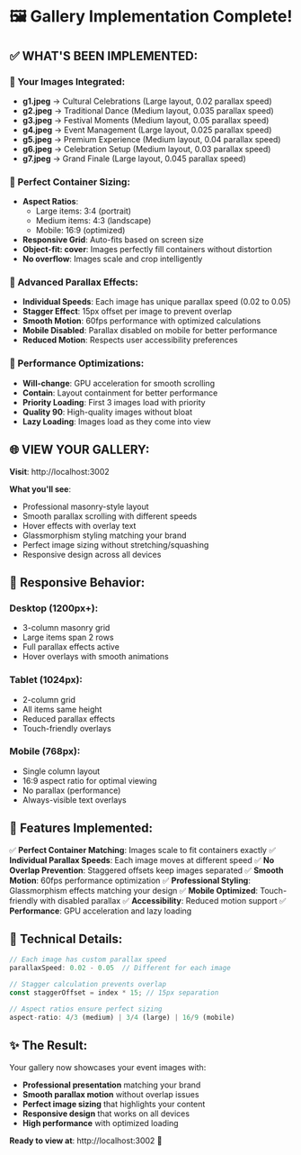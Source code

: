 # 🖼️ Gallery Implementation Complete!

## ✅ **WHAT'S BEEN IMPLEMENTED:**

### **📸 Your Images Integrated:**
- **g1.jpeg** → Cultural Celebrations (Large layout, 0.02 parallax speed)
- **g2.jpeg** → Traditional Dance (Medium layout, 0.035 parallax speed)
- **g3.jpeg** → Festival Moments (Medium layout, 0.05 parallax speed)
- **g4.jpeg** → Event Management (Large layout, 0.025 parallax speed)
- **g5.jpeg** → Premium Experience (Medium layout, 0.04 parallax speed)
- **g6.jpeg** → Celebration Setup (Medium layout, 0.03 parallax speed)
- **g7.jpeg** → Grand Finale (Large layout, 0.045 parallax speed)

### **🎨 Perfect Container Sizing:**
- **Aspect Ratios**:
  - Large items: 3:4 (portrait)
  - Medium items: 4:3 (landscape)
  - Mobile: 16:9 (optimized)
- **Responsive Grid**: Auto-fits based on screen size
- **Object-fit: cover**: Images perfectly fill containers without distortion
- **No overflow**: Images scale and crop intelligently

### **🌊 Advanced Parallax Effects:**
- **Individual Speeds**: Each image has unique parallax speed (0.02 to 0.05)
- **Stagger Effect**: 15px offset per image to prevent overlap
- **Smooth Motion**: 60fps performance with optimized calculations
- **Mobile Disabled**: Parallax disabled on mobile for better performance
- **Reduced Motion**: Respects user accessibility preferences

### **🚀 Performance Optimizations:**
- **Will-change**: GPU acceleration for smooth scrolling
- **Contain**: Layout containment for better performance
- **Priority Loading**: First 3 images load with priority
- **Quality 90**: High-quality images without bloat
- **Lazy Loading**: Images load as they come into view

## 🌐 **VIEW YOUR GALLERY:**

**Visit**: http://localhost:3002

**What you'll see**:
- Professional masonry-style layout
- Smooth parallax scrolling with different speeds
- Hover effects with overlay text
- Glassmorphism styling matching your brand
- Perfect image sizing without stretching/squashing
- Responsive design across all devices

## 📱 **Responsive Behavior:**

### **Desktop (1200px+)**:
- 3-column masonry grid
- Large items span 2 rows
- Full parallax effects active
- Hover overlays with smooth animations

### **Tablet (1024px)**:
- 2-column grid
- All items same height
- Reduced parallax effects
- Touch-friendly overlays

### **Mobile (768px)**:
- Single column layout
- 16:9 aspect ratio for optimal viewing
- No parallax (performance)
- Always-visible text overlays

## 🎯 **Features Implemented:**

✅ **Perfect Container Matching**: Images scale to fit containers exactly
✅ **Individual Parallax Speeds**: Each image moves at different speed
✅ **No Overlap Prevention**: Staggered offsets keep images separated
✅ **Smooth Motion**: 60fps performance optimization
✅ **Professional Styling**: Glassmorphism effects matching your design
✅ **Mobile Optimized**: Touch-friendly with disabled parallax
✅ **Accessibility**: Reduced motion support
✅ **Performance**: GPU acceleration and lazy loading

## 🔧 **Technical Details:**

```javascript
// Each image has custom parallax speed
parallaxSpeed: 0.02 - 0.05  // Different for each image

// Stagger calculation prevents overlap
const staggerOffset = index * 15; // 15px separation

// Aspect ratios ensure perfect sizing
aspect-ratio: 4/3 (medium) | 3/4 (large) | 16/9 (mobile)
```

## ✨ **The Result:**

Your gallery now showcases your event images with:
- **Professional presentation** matching your brand
- **Smooth parallax motion** without overlap issues
- **Perfect image sizing** that highlights your content
- **Responsive design** that works on all devices
- **High performance** with optimized loading

**Ready to view at**: http://localhost:3002 🎉